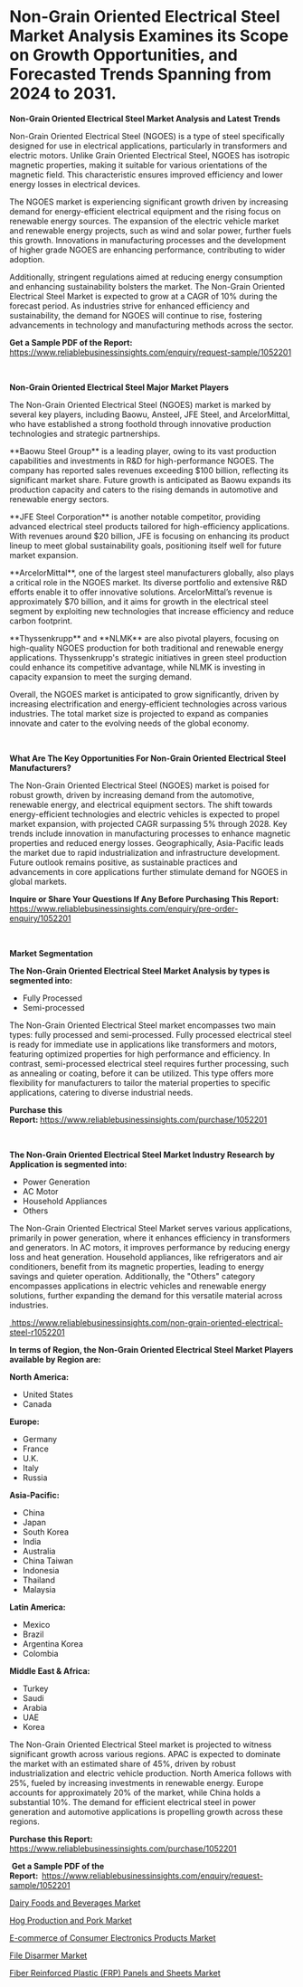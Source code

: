 <p><h1>Non-Grain Oriented Electrical Steel Market Analysis Examines its Scope on Growth Opportunities, and Forecasted Trends Spanning from 2024 to 2031.</h1></p><p><strong>Non-Grain Oriented Electrical Steel Market Analysis and Latest Trends</strong></p>
<p><p>Non-Grain Oriented Electrical Steel (NGOES) is a type of steel specifically designed for use in electrical applications, particularly in transformers and electric motors. Unlike Grain Oriented Electrical Steel, NGOES has isotropic magnetic properties, making it suitable for various orientations of the magnetic field. This characteristic ensures improved efficiency and lower energy losses in electrical devices.</p><p>The NGOES market is experiencing significant growth driven by increasing demand for energy-efficient electrical equipment and the rising focus on renewable energy sources. The expansion of the electric vehicle market and renewable energy projects, such as wind and solar power, further fuels this growth. Innovations in manufacturing processes and the development of higher grade NGOES are enhancing performance, contributing to wider adoption.</p><p>Additionally, stringent regulations aimed at reducing energy consumption and enhancing sustainability bolsters the market. The Non-Grain Oriented Electrical Steel Market is expected to grow at a CAGR of 10% during the forecast period. As industries strive for enhanced efficiency and sustainability, the demand for NGOES will continue to rise, fostering advancements in technology and manufacturing methods across the sector.</p></p>
<p><strong>Get a Sample PDF of the Report:&nbsp;</strong> <a href="https://www.reliablebusinessinsights.com/enquiry/request-sample/1052201?utm_campaign=60&utm_medium=2&utm_source=Github&utm_content=ia&utm_term=10102024&utm_id=non-grain-oriented-electrical-steel">https://www.reliablebusinessinsights.com/enquiry/request-sample/1052201</a></p>
<p>&nbsp;</p>
<p><strong>Non-Grain Oriented Electrical Steel Major Market Players</strong></p>
<p><p>The Non-Grain Oriented Electrical Steel (NGOES) market is marked by several key players, including Baowu, Ansteel, JFE Steel, and ArcelorMittal, who have established a strong foothold through innovative production technologies and strategic partnerships. </p><p>**Baowu Steel Group** is a leading player, owing to its vast production capabilities and investments in R&D for high-performance NGOES. The company has reported sales revenues exceeding $100 billion, reflecting its significant market share. Future growth is anticipated as Baowu expands its production capacity and caters to the rising demands in automotive and renewable energy sectors.</p><p>**JFE Steel Corporation** is another notable competitor, providing advanced electrical steel products tailored for high-efficiency applications. With revenues around $20 billion, JFE is focusing on enhancing its product lineup to meet global sustainability goals, positioning itself well for future market expansion.</p><p>**ArcelorMittal**, one of the largest steel manufacturers globally, also plays a critical role in the NGOES market. Its diverse portfolio and extensive R&D efforts enable it to offer innovative solutions. ArcelorMittal’s revenue is approximately $70 billion, and it aims for growth in the electrical steel segment by exploiting new technologies that increase efficiency and reduce carbon footprint.</p><p>**Thyssenkrupp** and **NLMK** are also pivotal players, focusing on high-quality NGOES production for both traditional and renewable energy applications. Thyssenkrupp's strategic initiatives in green steel production could enhance its competitive advantage, while NLMK is investing in capacity expansion to meet the surging demand.</p><p>Overall, the NGOES market is anticipated to grow significantly, driven by increasing electrification and energy-efficient technologies across various industries. The total market size is projected to expand as companies innovate and cater to the evolving needs of the global economy.</p></p>
<p>&nbsp;</p>
<p><strong>What Are The Key Opportunities For Non-Grain Oriented Electrical Steel Manufacturers?</strong></p>
<p><p>The Non-Grain Oriented Electrical Steel (NGOES) market is poised for robust growth, driven by increasing demand from the automotive, renewable energy, and electrical equipment sectors. The shift towards energy-efficient technologies and electric vehicles is expected to propel market expansion, with projected CAGR surpassing 5% through 2028. Key trends include innovation in manufacturing processes to enhance magnetic properties and reduced energy losses. Geographically, Asia-Pacific leads the market due to rapid industrialization and infrastructure development. Future outlook remains positive, as sustainable practices and advancements in core applications further stimulate demand for NGOES in global markets.</p></p>
<p><strong>Inquire or Share Your Questions If Any Before Purchasing This Report:</strong> <a href="https://www.reliablebusinessinsights.com/enquiry/pre-order-enquiry/1052201?utm_campaign=60&utm_medium=2&utm_source=Github&utm_content=ia&utm_term=10102024&utm_id=non-grain-oriented-electrical-steel">https://www.reliablebusinessinsights.com/enquiry/pre-order-enquiry/1052201</a></p>
<p>&nbsp;</p>
<p><strong>Market Segmentation</strong></p>
<p><strong>The Non-Grain Oriented Electrical Steel Market Analysis by types is segmented into:</strong></p>
<p><ul><li>Fully Processed</li><li>Semi-processed</li></ul></p>
<p><p>The Non-Grain Oriented Electrical Steel market encompasses two main types: fully processed and semi-processed. Fully processed electrical steel is ready for immediate use in applications like transformers and motors, featuring optimized properties for high performance and efficiency. In contrast, semi-processed electrical steel requires further processing, such as annealing or coating, before it can be utilized. This type offers more flexibility for manufacturers to tailor the material properties to specific applications, catering to diverse industrial needs.</p></p>
<p><strong>Purchase this Report:&nbsp;</strong><a href="https://www.reliablebusinessinsights.com/purchase/1052201?utm_campaign=60&utm_medium=2&utm_source=Github&utm_content=ia&utm_term=10102024&utm_id=non-grain-oriented-electrical-steel">https://www.reliablebusinessinsights.com/purchase/1052201</a></p>
<p>&nbsp;</p>
<p><strong>The Non-Grain Oriented Electrical Steel Market Industry Research by Application is segmented into:</strong></p>
<p><ul><li>Power Generation</li><li>AC Motor</li><li>Household Appliances</li><li>Others</li></ul></p>
<p><p>The Non-Grain Oriented Electrical Steel Market serves various applications, primarily in power generation, where it enhances efficiency in transformers and generators. In AC motors, it improves performance by reducing energy loss and heat generation. Household appliances, like refrigerators and air conditioners, benefit from its magnetic properties, leading to energy savings and quieter operation. Additionally, the "Others" category encompasses applications in electric vehicles and renewable energy solutions, further expanding the demand for this versatile material across industries.</p></p>
<p><a href="https://www.reliablebusinessinsights.com/non-grain-oriented-electrical-steel-r1052201?utm_campaign=60&utm_medium=2&utm_source=Github&utm_content=ia&utm_term=10102024&utm_id=non-grain-oriented-electrical-steel">&nbsp;https://www.reliablebusinessinsights.com/non-grain-oriented-electrical-steel-r1052201</a></p>
<p><strong>In terms of Region, the Non-Grain Oriented Electrical Steel Market Players available by Region are:</strong></p>
<p>
    <p> <strong> North America: </strong>
        <ul>
            <li>United States</li>
            <li>Canada</li>
        </ul>
        </p> 
    <p> <strong> Europe: </strong>
        <ul>
            <li>Germany</li>
            <li>France</li>
            <li>U.K.</li>
            <li>Italy</li>
            <li>Russia</li>
        </ul>
        </p> 
    <p> <strong> Asia-Pacific: </strong>
        <ul>
            <li>China</li>
            <li>Japan</li>
            <li>South Korea</li>
            <li>India</li>
            <li>Australia</li>
            <li>China Taiwan</li>
            <li>Indonesia</li>
            <li>Thailand</li>
            <li>Malaysia</li>
        </ul>
        </p> 
    <p> <strong> Latin America: </strong>
        <ul>
            <li>Mexico</li>
            <li>Brazil</li>
            <li>Argentina Korea</li>
            <li>Colombia</li>
        </ul>
        </p> 
    <p> <strong> Middle East & Africa: </strong>
        <ul>
            <li>Turkey</li>
            <li>Saudi</li>
            <li>Arabia</li>
            <li>UAE</li>
            <li>Korea</li>
        </ul>
    </p>
    </p>
<p><p>The Non-Grain Oriented Electrical Steel market is projected to witness significant growth across various regions. APAC is expected to dominate the market with an estimated share of 45%, driven by robust industrialization and electric vehicle production. North America follows with 25%, fueled by increasing investments in renewable energy. Europe accounts for approximately 20% of the market, while China holds a substantial 10%. The demand for efficient electrical steel in power generation and automotive applications is propelling growth across these regions.</p></p>
<p><strong>Purchase this Report: </strong><a href="https://www.reliablebusinessinsights.com/purchase/1052201?utm_campaign=60&utm_medium=2&utm_source=Github&utm_content=ia&utm_term=10102024&utm_id=non-grain-oriented-electrical-steel">https://www.reliablebusinessinsights.com/purchase/1052201</a></p>
<p>&nbsp;<strong>Get a Sample PDF of the Report:&nbsp;&nbsp;</strong><a href="https://www.reliablebusinessinsights.com/enquiry/request-sample/1052201?utm_campaign=60&utm_medium=2&utm_source=Github&utm_content=ia&utm_term=10102024&utm_id=non-grain-oriented-electrical-steel">https://www.reliablebusinessinsights.com/enquiry/request-sample/1052201</a></p>
<p><strong></strong></p>
<p><p><a href="https://issuu.com/reportprime-2/docs/dairy-foods-and-beverages-market-si_185d213a5f7cea?utm_campaign=60&utm_medium=2&utm_source=Github&utm_content=ia&utm_term=10102024&utm_id=non-grain-oriented-electrical-steel">Dairy Foods and Beverages Market</a></p><p><a href="https://issuu.com/reportprime-2/docs/hog-production-and-pork-market-size_ef2aaaad566252?utm_campaign=60&utm_medium=2&utm_source=Github&utm_content=ia&utm_term=10102024&utm_id=non-grain-oriented-electrical-steel">Hog Production and Pork Market</a></p><p><a href="https://www.linkedin.com/pulse/e-commerce-consumer-electronics-products-industry-analysis-qfsde?utm_campaign=60&utm_medium=2&utm_source=Github&utm_content=ia&utm_term=10102024&utm_id=non-grain-oriented-electrical-steel">E-commerce of Consumer Electronics Products Market</a></p><p><a href="https://www.linkedin.com/pulse/global-file-disarmer-industry-research-report-competitive-6syve?utm_campaign=60&utm_medium=2&utm_source=Github&utm_content=ia&utm_term=10102024&utm_id=non-grain-oriented-electrical-steel">File Disarmer Market</a></p><p><a href="https://github.com/haydee0czminge/Market-Research-Report-List-1/blob/main/fiber-reinforced-plastic-frp-panels-and-sheets-market.md?utm_campaign=60&utm_medium=2&utm_source=Github&utm_content=ia&utm_term=10102024&utm_id=non-grain-oriented-electrical-steel">Fiber Reinforced Plastic (FRP) Panels and Sheets Market</a></p></p>